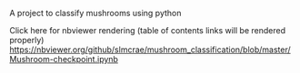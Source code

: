 A project to classify mushrooms using python

Click here for nbviewer rendering (table of contents links will be rendered properly)
https://nbviewer.org/github/slmcrae/mushroom_classification/blob/master/Mushroom-checkpoint.ipynb
